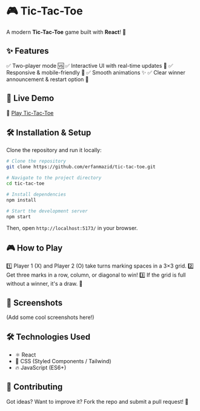 # 🎮 Tic-Tac-Toe

A modern **Tic-Tac-Toe** game built with **React**! 🚀

## ✨ Features
✅ Two-player mode 🆚
✅ Interactive UI with real-time updates 🎨
✅ Responsive & mobile-friendly 📱
✅ Smooth animations ✨
✅ Clear winner announcement & restart option 🔄

## 🚀 Live Demo
🔗 [Play Tic-Tac-Toe](https://erfanmazid.github.io/tic-tac-toe/)

## 🛠 Installation & Setup
Clone the repository and run it locally:
```sh
# Clone the repository
git clone https://github.com/erfanmazid/tic-tac-toe.git

# Navigate to the project directory
cd tic-tac-toe

# Install dependencies
npm install

# Start the development server
npm start
```
Then, open `http://localhost:5173/` in your browser.

## 🎮 How to Play
1️⃣ Player 1 (X) and Player 2 (O) take turns marking spaces in a 3×3 grid.
2️⃣ Get three marks in a row, column, or diagonal to win!
3️⃣ If the grid is full without a winner, it's a draw. 🤝

## 📸 Screenshots
(Add some cool screenshots here!)

## 🛠 Technologies Used
- ⚛️ React
- 🎨 CSS (Styled Components / Tailwind)
- 🔥 JavaScript (ES6+)

## 🤝 Contributing
Got ideas? Want to improve it? Fork the repo and submit a pull request! 🎯
